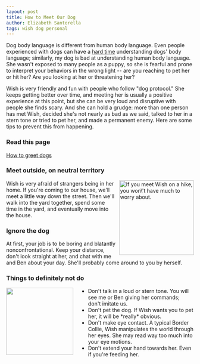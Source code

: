 ```yaml
---
layout: post
title: How to Meet Our Dog
author: Elizabeth Santorella
tags: wish dog personal
---
```


Dog body language is different from human body language.
Even people experienced
with dogs can have a [hard time](https://www.sciencedirect.com/science/article/pii/S0168159109001956) 
understanding dogs' body language; similarly, my dog is bad at
understanding human body language. She wasn't exposed to many people as a puppy,
so she is fearful and prone to interpret your behaviors in the wrong light --
are you reaching to pet her or hit her? Are you looking at her or 
threatening her? 

Wish is very friendly and fun with people who follow "dog protocol." 
She keeps getting better over time, and meeting her is usually a
positive experience at this point,
but she can be very loud and disruptive with people she finds
scary. And she can hold a grudge: more than one person has
met Wish, decided she's not nearly as bad as we said, 
talked to her in a stern tone or tried to pet her, and made a permanent enemy.
Here are some tips
to prevent this from happening.

### Read this page
[How to greet dogs](http://fearfuldogs.com/how-to-greet-dogs/)

### Meet outside, on neutral territory

<img src="{{ site.url }}/public/run_crop_2_2.jpg" 
style="float:right; margin-left:10px; width:200px"
alt="If you meet Wish on a hike, you won\'t have much to worry about." 
/>

Wish is very afraid of strangers being in her home.
If you're coming to our house, we'll meet a little way down the
street. Then we'll walk into the yard together, spend some time in the
yard,
and eventually move into the house.

<div style="clear:left;"></div>


### Ignore the dog
At first, your job is to be boring and blatantly nonconfrontational. 
Keep your distance, don't look straight at her, and
chat with me and Ben about your day. 
She'll probably come around to you by herself.

### Things to definitely not do

<img src="{{ site.url }}/public/kiss.jpg"
style="float:left; margin-right:40px; width=180px"
width="180"
/>

<ul>
<li>  Don't talk in a loud or stern tone. You will see me or Ben giving her commands;
don't imitate us.
</li>

<li> Don't pet the dog. If Wish wants you to pet her, it will be *really* obvious.  
</li>

<li> Don't make eye contact. A typical Border Collie, Wish manipulates the world through
her eyes. She may read way too much into your eye motions.
</li>

<li> Don't extend your hand towards her. Even if you're feeding her.
</li>
</ul>

<div style="clear:left;"></div>


